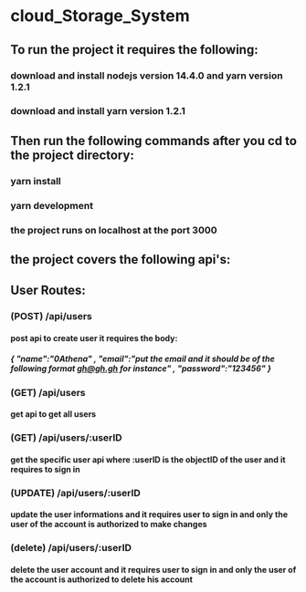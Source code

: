 # cloud_Storage_System

## To run the project it requires the following:
###  download and install nodejs version 14.4.0 and yarn version 1.2.1
###  download and install yarn version 1.2.1

## Then run the following commands after you cd to the project directory:
### yarn install
### yarn development 
### the project runs on localhost at the port 3000

## the project covers the following api's:

## User Routes:

### (POST) /api/users 
#### post api to create user it requires the body:
##### { "name":"0Athena" , "email":"put the email and it should be of the following format gh@gh.gh for instance" , "password":"123456" }

### (GET) /api/users 
#### get api to get all users

### (GET) /api/users/:userID
#### get the specific user api where :userID is the objectID of the user and it requires to sign in 

### (UPDATE) /api/users/:userID
#### update the user informations and it requires user to sign in and only the user of the account is authorized to make changes

### (delete) /api/users/:userID
#### delete the user account and it requires user to sign in and only the user of the account is authorized to delete his account

